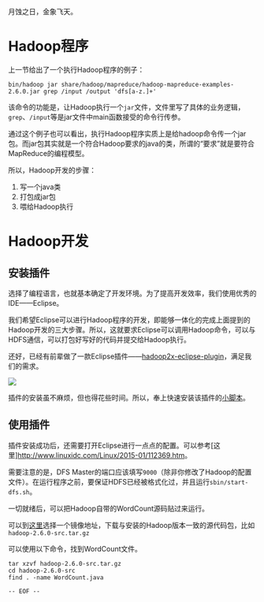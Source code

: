 月蚀之日，金象飞天。

<!--more-->

Hadoop程序
===

上一节给出了一个执行Hadoop程序的例子：

```
bin/hadoop jar share/hadoop/mapreduce/hadoop-mapreduce-examples-2.6.0.jar grep /input /output 'dfs[a-z.]+'
```

该命令的功能是，让Hadoop执行一个`jar`文件，文件里写了具体的业务逻辑，`grep`、`/input`等是jar文件中main函数接受的命令行传参。

通过这个例子也可以看出，执行Hadoop程序实质上是给hadoop命令传一个jar包。而jar包其实就是一个符合Hadoop要求的java的类，所谓的“要求”就是要符合MapReduce的编程模型。

所以，Hadoop开发的步骤：

1. 写一个java类
2. 打包成jar包
3. 喂给Hadoop执行

Hadoop开发
===

安装插件
---

选择了编程语言，也就基本确定了开发环境。为了提高开发效率，我们使用优秀的IDE——Eclipse。

我们希望Eclipse可以进行Hadoop程序的开发，即能够一体化的完成上面提到的Hadoop开发的三大步骤。所以，这就要求Eclipse可以调用Hadoop命令，可以与HDFS通信，可以打包好写好的代码并提交给Hadoop执行。

还好，已经有前辈做了一款Eclipse插件——[hadoop2x-eclipse-plugin](https://github.com/winghc/hadoop2x-eclipse-plugin)，满足我们的需求。

![](hadoop-eclipse.jpg)

插件的安装虽不麻烦，但也得花些时间。所以，奉上快速安装该插件的[小脚本](https://github.com/zhangxiaoyang/hadoop-installer/tree/master/scripts)。

使用插件
---

插件安装成功后，还需要打开Eclipse进行一点点的配置。可以参考[这里]<http://www.linuxidc.com/Linux/2015-01/112369.htm>。

需要注意的是，DFS Master的端口应该填写`9000`（除非你修改了Hadoop的配置文件）。在运行程序之前，要保证HDFS已经被格式化过，并且运行`sbin/start-dfs.sh`。

一切就绪后，可以把Hadoop自带的WordCount源码贴过来运行。

可以到[这里](http://www.apache.org/dyn/closer.cgi/hadoop/common/)选择一个镜像地址，下载与安装的Hadoop版本一致的源代码包，比如`hadoop-2.6.0-src.tar.gz`

可以使用以下命令，找到WordCount文件。

```
tar xzvf hadoop-2.6.0-src.tar.gz
cd hadoop-2.6.0-src
find . -name WordCount.java
```

`-- EOF --`
